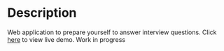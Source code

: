 # Description
Web application to prepare yourself to answer interview questions. Click [here](https://avosa.github.io/Interviewprep/) to view live demo. Work in progress
